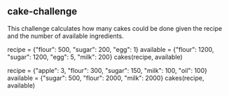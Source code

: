 ## cake-challenge

This challenge calculates how many cakes could be done given the recipe and the number of available ingredients.

recipe = {"flour": 500, "sugar": 200, "egg": 1}
available = {"flour": 1200, "sugar": 1200, "egg": 5, "milk": 200}
cakes(recipe, available)

recipe = {"apple": 3, "flour": 300, "sugar": 150, "milk": 100, "oil": 100}
available = {"sugar": 500, "flour": 2000, "milk": 2000}
cakes(recipe, available)
